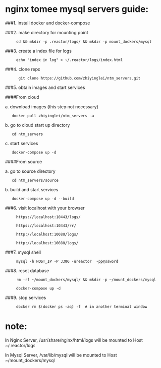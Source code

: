  

# nginx tomee mysql servers guide:

###1. install docker and docker-compose

###2. make directory for mounting point

         cd && mkdir -p .reactor/logs/ && mkdir -p mount_dockers/mysql

###3. create a index file for logs 

         echo "index in log" > ~/.reactor/logs/index.html

###4. clone repo

          git clone https://github.com/zhiyinglei/ntm_servers.git

###5. obtain images and start services

####From cloud  

  a. ~~download images (this step not necessary)~~
      
       docker pull zhiyinglei/ntm_servers -a

  b. go to cloud start up directory 

       cd ntm_servers

  c. start services 

       docker-compose up -d

####From source 

  a. go to source directory

       cd ntm_servers/source

  b. build and start services 

       docker-compose up -d --build


###6. visit localhost with your browser

         https://localhost:10443/logs/

         https://localhost:10443/rr/

         http://localhost:10080/logs/

         http://localhost:10080/logs/


###7. mysql shell
   
         mysql -h HOST_IP -P 3306 -ureactor  -pp@ssword

###8. reset database
    
         rm -rf ~/mount_dockers/mysql/ && mkdir -p ~/mount_dockers/mysql
    
         docker-compose up -d

###9. stop services
    
         docker rm $(docker ps -aq) -f  # in another terminal window


# note: 

   In Nginx Server, /usr/share/nginx/html/logs will be mounted to Host ~/.reactor/logs
   
   In Mysql Server, /var/lib/mysql will be mounted to Host ~/mount_dockers/mysql
